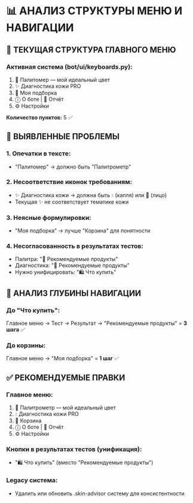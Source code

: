 # 📊 АНАЛИЗ СТРУКТУРЫ МЕНЮ И НАВИГАЦИИ

## 🎯 ТЕКУЩАЯ СТРУКТУРА ГЛАВНОГО МЕНЮ

### **Активная система (bot/ui/keyboards.py):**
1. 🎨 Палитомеp — мой идеальный цвет
2. ✨ Диагностика кожи PRO  
3. 🛒 Моя подборка
4. ⓘ О боте | 📄 Отчёт
5. ⚙️ Настройки

**Количество пунктов:** 5 ✅

## 🚨 ВЫЯВЛЕННЫЕ ПРОБЛЕМЫ

### **1. Опечатки в тексте:**
- "Палитомеp" → должно быть "Палитрометр"

### **2. Несоответствие иконок требованиям:**
- ✨ Диагностика кожи → должна быть 💧 (капля) или 👤 (лицо) 
- Текущая ✨ не соответствует тематике кожи

### **3. Неясные формулировки:**
- "Моя подборка" → лучше "Корзина" для понятности

### **4. Несогласованность в результатах тестов:**
- Палитра: "💄 Рекомендуемые продукты"
- Диагностика: "🧴 Рекомендуемые продукты"
- Нужно унифицировать: "🛍️ Что купить"

## 📍 АНАЛИЗ ГЛУБИНЫ НАВИГАЦИИ

### **До "Что купить":**
Главное меню → Тест → Результат → "Рекомендуемые продукты" = **3 шага** ✅

### **До корзины:**
Главное меню → "Моя подборка" = **1 шаг** ✅

## ✅ РЕКОМЕНДУЕМЫЕ ПРАВКИ

### **Главное меню:**
1. 🎨 Палитрометр — мой идеальный цвет
2. 💧 Диагностика кожи PRO  
3. 🛒 Корзина
4. ⓘ О боте | 📄 Отчёт
5. ⚙️ Настройки

### **Кнопки в результатах тестов (унификация):**
- "🛍️ Что купить" (вместо "Рекомендуемые продукты")

### **Legacy система:**
- Удалить или обновить .skin-advisor систему для консистентности
